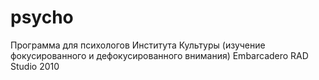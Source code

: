 psycho
======

Программа для психологов Института Культуры (изучение фокусированного и дефокусированного внимания)
Embarcadero RAD Studio 2010